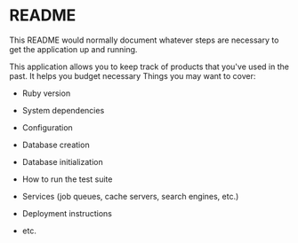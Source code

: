 # README

This README would normally document whatever steps are necessary to get the
application up and running.

This application allows you to keep track of products that you've used in the past. It helps you budget necessary
Things you may want to cover:

* Ruby version

* System dependencies

* Configuration

* Database creation

* Database initialization

* How to run the test suite

* Services (job queues, cache servers, search engines, etc.)

* Deployment instructions

* etc.
